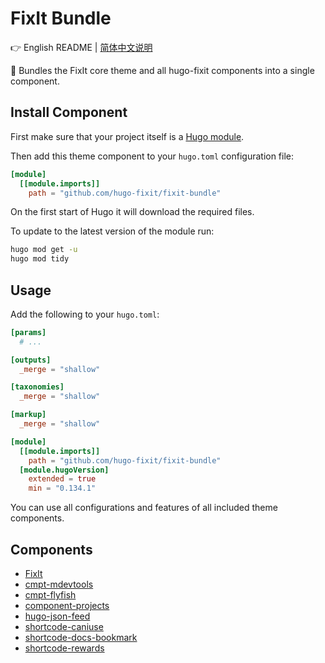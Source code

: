 # FixIt Bundle

👉 English README | [简体中文说明](/README.md)

🌲 Bundles the FixIt core theme and all hugo-fixit components into a single component.

## Install Component

First make sure that your project itself is a [Hugo module](https://gohugo.io/hugo-modules/use-modules/#initialize-a-new-module).

Then add this theme component to your `hugo.toml` configuration file:

```toml
[module]
  [[module.imports]]
    path = "github.com/hugo-fixit/fixit-bundle"
```

On the first start of Hugo it will download the required files.

To update to the latest version of the module run:

```bash
hugo mod get -u
hugo mod tidy
```

## Usage

Add the following to your `hugo.toml`:

```toml
[params]
  # ...

[outputs]
  _merge = "shallow"

[taxonomies]
  _merge = "shallow"

[markup]
  _merge = "shallow"

[module]
  [[module.imports]]
    path = "github.com/hugo-fixit/fixit-bundle"
  [module.hugoVersion]
    extended = true
    min = "0.134.1"
```

You can use all configurations and features of all included theme components.

## Components

- [FixIt](https://github.com/hugo-fixit/FixIt)
- [cmpt-mdevtools](https://github.com/hugo-fixit/cmpt-mdevtools)
- [cmpt-flyfish](https://github.com/hugo-fixit/cmpt-flyfish)
- [component-projects](https://github.com/hugo-fixit/component-projects)
- [hugo-json-feed](https://github.com/hugo-fixit/hugo-json-feed)
- [shortcode-caniuse](https://github.com/hugo-fixit/shortcode-caniuse)
- [shortcode-docs-bookmark](https://github.com/hugo-fixit/shortcode-docs-bookmark)
- [shortcode-rewards](https://github.com/hugo-fixit/shortcode-rewards)
